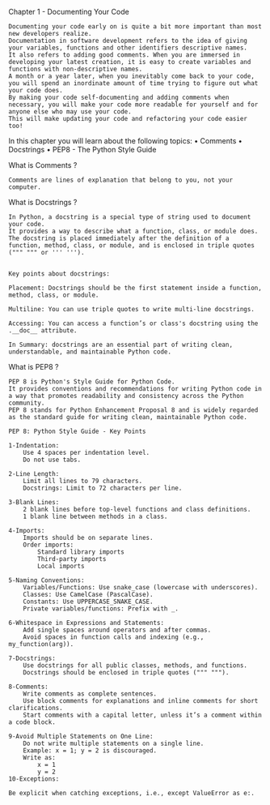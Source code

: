 Chapter 1 - Documenting Your Code

    Documenting your code early on is quite a bit more important than most new developers realize. 
    Documentation in software development refers to the idea of giving your variables, functions and other identifiers descriptive names. 
    It also refers to adding good comments. When you are immersed in developing your latest creation, it is easy to create variables and functions with non-descriptive names.
    A month or a year later, when you inevitably come back to your code, you will spend an inordinate amount of time trying to figure out what your code does. 
    By making your code self-documenting and adding comments when necessary, you will make your code more readable for yourself and for anyone else who may use your code. 
    This will make updating your code and refactoring your code easier too!

In this chapter you will learn about the following topics:
• Comments
• Docstrings
• PEP8 - The Python Style Guide


What is Comments ?

    Comments are lines of explanation that belong to you, not your computer.


What is Docstrings ?

    In Python, a docstring is a special type of string used to document your code. 
    It provides a way to describe what a function, class, or module does. 
    The docstring is placed immediately after the definition of a function, method, class, or module, and is enclosed in triple quotes (""" """ or ''' ''').


    Key points about docstrings:

    Placement: Docstrings should be the first statement inside a function, method, class, or module.

    Multiline: You can use triple quotes to write multi-line docstrings.

    Accessing: You can access a function’s or class's docstring using the .__doc__ attribute.

    In Summary: docstrings are an essential part of writing clean, understandable, and maintainable Python code.


What is PEP8 ?
    
    PEP 8 is Python's Style Guide for Python Code. 
    It provides conventions and recommendations for writing Python code in a way that promotes readability and consistency across the Python community. 
    PEP 8 stands for Python Enhancement Proposal 8 and is widely regarded as the standard guide for writing clean, maintainable Python code.

    PEP 8: Python Style Guide - Key Points

    1-Indentation:
        Use 4 spaces per indentation level.
        Do not use tabs.

    2-Line Length:
        Limit all lines to 79 characters.
        Docstrings: Limit to 72 characters per line.

    3-Blank Lines:
        2 blank lines before top-level functions and class definitions.
        1 blank line between methods in a class.

    4-Imports:
        Imports should be on separate lines.
        Order imports:
            Standard library imports
            Third-party imports
            Local imports

    5-Naming Conventions:
        Variables/Functions: Use snake_case (lowercase with underscores).
        Classes: Use CamelCase (PascalCase).
        Constants: Use UPPERCASE_SNAKE_CASE.
        Private variables/functions: Prefix with _.

    6-Whitespace in Expressions and Statements:
        Add single spaces around operators and after commas.
        Avoid spaces in function calls and indexing (e.g., my_function(arg)).

    7-Docstrings:
        Use docstrings for all public classes, methods, and functions.
        Docstrings should be enclosed in triple quotes (""" """).

    8-Comments:
        Write comments as complete sentences.
        Use block comments for explanations and inline comments for short clarifications.
        Start comments with a capital letter, unless it’s a comment within a code block.

    9-Avoid Multiple Statements on One Line:
        Do not write multiple statements on a single line.
        Example: x = 1; y = 2 is discouraged. 
        Write as:
            x = 1
            y = 2
    10-Exceptions:

    Be explicit when catching exceptions, i.e., except ValueError as e:.
